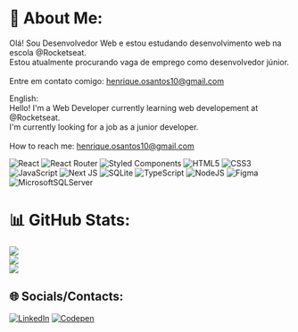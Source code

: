 # 💫 About Me:
Olá! Sou Desenvolvedor Web e estou estudando desenvolvimento web na escola @Rocketseat.<br> Estou atualmente procurando vaga de emprego como desenvolvedor júnior.<br><br>Entre em contato comigo: henrique.osantos10@gmail.com<br>

English:<br>
Hello! I'm a Web Developer currently learning web developement at @Rocketseat.<br>I'm currently looking for a job as a junior developer.<br><br>How to reach me: henrique.osantos10@gmail.com<br>



![React](https://img.shields.io/badge/react-%2320232a.svg?style=for-the-badge&logo=react&logoColor=%2361DAFB) ![React Router](https://img.shields.io/badge/React_Router-CA4245?style=for-the-badge&logo=react-router&logoColor=white) ![Styled Components](https://img.shields.io/badge/styled--components-DB7093?style=for-the-badge&logo=styled-components&logoColor=white) ![HTML5](https://img.shields.io/badge/html5-%23E34F26.svg?style=for-the-badge&logo=html5&logoColor=white) 	![CSS3](https://img.shields.io/badge/css3-%231572B6.svg?style=for-the-badge&logo=css3&logoColor=white) 	![JavaScript](https://img.shields.io/badge/javascript-%23323330.svg?style=for-the-badge&logo=javascript&logoColor=%23F7DF1E) ![Next JS](https://img.shields.io/badge/Next-black?style=for-the-badge&logo=next.js&logoColor=white) ![SQLite](https://img.shields.io/badge/sqlite-%2307405e.svg?style=for-the-badge&logo=sqlite&logoColor=white)	![TypeScript](https://img.shields.io/badge/typescript-%23007ACC.svg?style=for-the-badge&logo=typescript&logoColor=white) ![NodeJS](https://img.shields.io/badge/node.js-6DA55F?style=for-the-badge&logo=node.js&logoColor=white) 	![Figma](https://img.shields.io/badge/figma-%23F24E1E.svg?style=for-the-badge&logo=figma&logoColor=white) 	![MicrosoftSQLServer](https://img.shields.io/badge/Microsoft%20SQL%20Sever-CC2927?style=for-the-badge&logo=microsoft%20sql%20server&logoColor=white)
# 📊 GitHub Stats:
![](https://github-readme-stats.vercel.app/api/top-langs/?username=ohenrick&theme=tokyonight&hide_border=false&include_all_commits=true&count_private=false&layout=compact)<br/>
![](https://github-readme-streak-stats.herokuapp.com/?user=ohenrick&theme=tokyonight&hide_border=false)<br/>
![](https://github-readme-stats.vercel.app/api?username=ohenrick&theme=tokyonight&hide_border=false&include_all_commits=true&count_private=false)

## 🌐 Socials/Contacts:
[![LinkedIn](https://img.shields.io/badge/LinkedIn-%230077B5.svg?logo=linkedin&logoColor=white)](https://linkedin.com/in/henrique-santos09) [![Codepen](https://img.shields.io/badge/Codepen-000000?style=for-the-badge&logo=codepen&logoColor=white)](https://codepen.io/ohenrick) 
